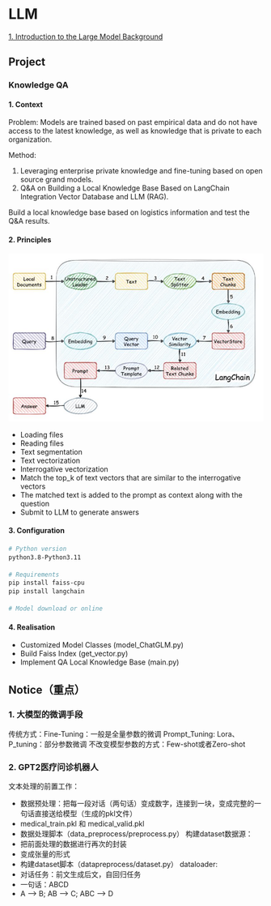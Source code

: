 # LLM

[1. Introduction to the Large Model Background](./01/README.md)

## Project

### Knowledge QA
#### 1. Context
Problem:
Models are trained based on past empirical data and do not have access to the latest knowledge, as well as knowledge that is private to each organization.

Method:
1. Leveraging enterprise private knowledge and fine-tuning based on open source grand models.
2. Q&A on Building a Local Knowledge Base Based on LangChain Integration Vector Database and LLM (RAG).

Build a local knowledge base based on logistics information and test the Q&A results.

#### 2. Principles

![Elovutionary Tree](/img/15.png)

 - Loading files
 - Reading files
 - Text segmentation
 - Text vectorization
 - Interrogative vectorization
 - Match the top_k of text vectors that are similar to the interrogative vectors
 - The matched text is added to the prompt as context along with the question
 - Submit to LLM to generate answers

#### 3. Configuration
```bash
# Python version
python3.8-Python3.11

# Requirements
pip install faiss-cpu
pip install langchain

# Model download or online
```
#### 4. Realisation
 - Customized Model Classes (model_ChatGLM.py)
 - Build Faiss Index (get_vector.py)
 - Implement QA Local Knowledge Base (main.py)

## Notice（重点）
### 1. 大模型的微调手段
传统方式：Fine-Tuning：一般是全量参数的微调
Prompt_Tuning: Lora、P_tuning：部分参数微调
不改变模型参数的方式：Few-shot或者Zero-shot
### 2. GPT2医疗问诊机器人
文本处理的前置工作：
 - 数据预处理：把每一段对话（两句话）变成数字，连接到一块，变成完整的一句话直接送给模型（生成的pkl文件）
 - medical_train.pkl 和 medical_valid.pkl
 - 数据处理脚本（data_preprocess/preprocess.py）
构建dataset数据源：
 - 把前面处理的数据进行再次的封装
 - 变成张量的形式
 - 构建dataset脚本（datapreprocess/dataset.py）
dataloader:
 - 对话任务：前文生成后文，自回归任务
 - 一句话：ABCD
 - A --> B; AB --> C; ABC --> D